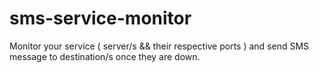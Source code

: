 sms-service-monitor
===================

Monitor your service ( server/s &amp;&amp; their respective ports ) and send SMS message to destination/s once they are down.